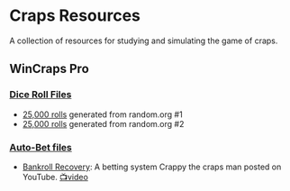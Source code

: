 # Craps Resources 
A collection of resources for studying and simulating the game of craps. 


## WinCraps Pro
### [Dice Roll Files](WinCraps/Dice%20Roll)
 - [25,000 rolls](WinCraps/Dice%20Roll/randomorg_25k_01.rol) generated from random.org #1
 - [25,000 rolls](WinCraps/Dice%20Roll/randomorg_25k_02.rol) generated from random.org #2 
### [Auto-Bet files](WinCraps/Auto-Bet)
 - [Bankroll Recovery](WinCraps/Auto-Bet/bankroll_recovery.bet): A betting system Crappy the craps man posted on YouTube. [📺video](https://www.youtube.com/watch?v=_YDtF3rKymA)
